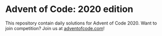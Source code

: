 # Advent of Code: 2020 edition
This repository contain daily solutions for Advent of Code 2020. 
Want to join competition? Join us at [adventofcode.com](adventofcode.com)!

